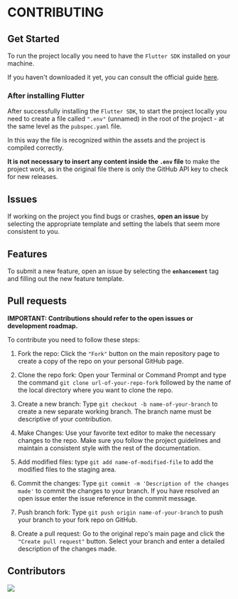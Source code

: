 # CONTRIBUTING

## Get Started

To run the project locally you need to have the `Flutter SDK` installed on your machine.

If you haven't downloaded it yet, you can consult the official guide [here](https://docs.flutter.dev/get-started/install).

### After installing Flutter

After successfully installing the `Flutter SDK`, to start the project locally you need to create a file called `".env"` (unnamed) in the root of the project - at the same level as the `pubspec.yaml` file.

In this way the file is recognized within the assets and the project is compiled correctly.

**It is not necessary to insert any content inside the `.env` file** to make the project work, as in the original file there is only the GitHub API key to check for new releases.

## Issues

If working on the project you find bugs or crashes, **open an issue** by selecting the appropriate template and setting the labels that seem more consistent to you.

## Features

To submit a new feature, open an issue by selecting the **`enhancement`** tag and filling out the new feature template.

## Pull requests

**IMPORTANT: Contributions should refer to the open issues or development roadmap.**

To contribute you need to follow these steps:

1. Fork the repo: Click the `"Fork"` button on the main repository page to create a copy of the repo on your personal GitHub page.

2. Clone the repo fork: Open your Terminal or Command Prompt and type the command `git clone url-of-your-repo-fork` followed by the name of the local directory where you want to clone the repo.

3. Create a new branch: Type `git checkout -b name-of-your-branch` to create a new separate working branch. The branch name must be descriptive of your contribution.

4. Make Changes: Use your favorite text editor to make the necessary changes to the repo. Make sure you follow the project guidelines and maintain a consistent style with the rest of the documentation.

5. Add modified files: type `git add name-of-modified-file` to add the modified files to the staging area.

6. Commit the changes: Type `git commit -m 'Description of the changes made'` to commit the changes to your branch. If you have resolved an open issue enter the issue reference in the commit message.

7. Push branch fork: Type `git push origin name-of-your-branch` to push your branch to your fork repo on GitHub.

8. Create a pull request: Go to the original repo's main page and click the `"Create pull request"` button. Select your branch and enter a detailed description of the changes made.

## Contributors

<a href="https://github.com/dariowskii/open_gpt_client/graphs/contributors">
  <img src="https://contrib.rocks/image?repo=dariowskii/open_gpt_client" />
</a>
